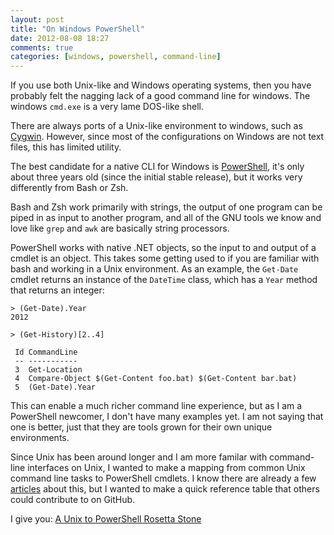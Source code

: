 ```yaml
---
layout: post
title: "On Windows PowerShell"
date: 2012-08-08 18:27
comments: true
categories: [windows, powershell, command-line]
---
```


If you use both Unix-like and Windows operating systems, then you have
probably felt the nagging lack of a good command line for windows. The
windows `cmd.exe` is a very lame DOS-like shell.

There are always ports of a Unix-like environment to windows, such as
[Cygwin](http://www.cygwin.com). However, since most of the
configurations on Windows are not text files, this has limited utility.

The best candidate for a native CLI for Windows is
[PowerShell](http://en.wikipedia.org/wiki/Powershell), 
it's only about three years old (since the initial stable release), 
but it works very differently from Bash or Zsh.

Bash and Zsh work primarily with strings, the output of one program can
be piped in as input to another program, and all of the GNU tools we
know and love like `grep` and `awk` are basically string processors.

PowerShell works with native .NET objects, so the input to and output of a cmdlet is an object. This takes some getting used to if you are familiar with bash and working in a Unix environment. As an example, the `Get-Date` cmdlet returns an instance of the `DateTime` class, which has a `Year` method that returns an integer: 

```
> (Get-Date).Year
2012

> (Get-History)[2..4]

 Id CommandLine
 -- -----------
 3  Get-Location
 4  Compare-Object $(Get-Content foo.bat) $(Get-Content bar.bat)
 5  (Get-Date).Year
```

This can enable a much richer command line experience, but as I am a
PowerShell newcomer, I don't have many examples yet. I am not saying that one is better, just that they are tools grown for their own unique environments.

Since Unix has been around longer and I am more familar with
command-line interfaces on Unix, I wanted to make a mapping from common Unix command line tasks 
to PowerShell cmdlets. I know there are already a few [articles](http://windows-powershell-scripts.blogspot.com/2009/06/unix-equivalents-in-powershell.html) about this, but I wanted to make a quick reference table that others could contribute to on GitHub.


I give you: [A Unix to PowerShell Rosetta Stone](http://tobilehman.com/command-line)
